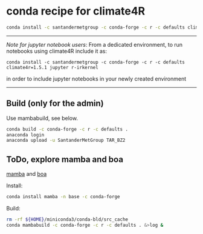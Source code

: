 # conda recipe for climate4R

```bash
conda install -c santandermetgroup -c conda-forge -c r -c defaults climate4r=1.5.1
```

***
_Note for jupyter notebook users_: From a dedicated environment, to run notebooks using climate4R include it as:

```
conda install -c santandermetgroup -c conda-forge -c r -c defaults climate4r=1.5.1 jupyter r-irkernel
```

in order to include jupyter notebooks in your newly created environment

***

## Build (only for the admin)

Use mambabuild, see below.

```bash
conda build -c conda-forge -c r -c defaults .
anaconda login
anaconda upload -u SantanderMetGroup TAR_BZ2
```

## ToDo, explore mamba and boa

[mamba](https://github.com/mamba-org/mamba) and [boa](https://github.com/mamba-org/boa)

Install:

```bash
conda install mamba -n base -c conda-forge
```

Build:

```bash
rm -rf ${HOME}/miniconda3/conda-bld/src_cache
conda mambabuild -c conda-forge -c r -c defaults . &>log &
```
